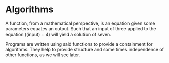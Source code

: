 # Algorithms



A function, from a mathematical perspective, is an equation given some parameters equates an output.  Such that an input of three applied to the equation ((input) + 4) will yield a solution of seven.  

Programs are written using said functions to provide a containment for algorithms.  They help to provide structure and some times independence of other functions, as we will see later.